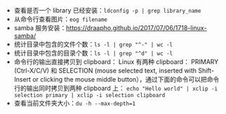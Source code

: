- 查看是否一个 library 已经安装：`ldconfig -p | grep library_name`
- 从命令行查看图片：`eog filename`
- samba 服务安装：https://draapho.github.io/2017/07/06/1718-linux-samba/
- 统计目录中包含的文件个数：`ls -l | grep "^-" | wc -l`
- 统计目录中包含的目录个数：`ls -l | grep "^d" | wc -l`
- 命令行的输出直接拷贝到 clipboard：
Linux 有两种 clipboard： PRIMARY (Ctrl-X/C/V) 和 SELECTION (mouse selected text, inserted with Shift-Insert or clicking the mouse middle button），通过下面的命令可以把命令行的输出同时拷贝到两种 clipboard 上：
`echo "Hello world" | xclip -i selection primary | xclip -i selection clipboard`
- 查看当前文件夹大小：`du -h --max-depth=1`
